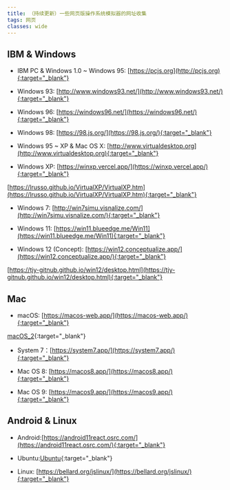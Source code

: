 ```yaml
---
title: （持续更新）一些网页版操作系统模拟器的网址收集
tags: 网页
classes: wide
---
```


## IBM & Windows
* IBM PC & Windows 1.0 ~ Windows 95: [https://pcjs.org](http://pcjs.org){:target="_blank"}

* Windows 93: [http://www.windows93.net/](http://www.windows93.net/){:target="_blank"}

* Windows 96: [https://windows96.net/](https://windows96.net/){:target="_blank"}

* Windows 98: [https://98.js.org/](https://98.js.org/){:target="_blank"}

* Windows 95 ~ XP & Mac OS X: [http://www.virtualdesktop.org](http://www.virtualdesktop.org){:target="_blank"}

* Windows XP: [https://winxp.vercel.app/](https://winxp.vercel.app/){:target="_blank"}

[https://lrusso.github.io/VirtualXP/VirtualXP.htm](https://lrusso.github.io/VirtualXP/VirtualXP.htm){:target="_blank"}

* Windows 7: [http://win7simu.visnalize.com/](http://win7simu.visnalize.com/){:target="_blank"}

* Windows 11: [https://win11.blueedge.me/Win11](https://win11.blueedge.me/Win11){:target="_blank"}

* Windows 12 (Concept): [https://win12.conceptualize.app/](https://win12.conceptualize.app/){:target="_blank"}

[https://tjy-gitnub.github.io/win12/desktop.html](https://tjy-gitnub.github.io/win12/desktop.html){:target="_blank"}

## Mac
* macOS: [https://macos-web.app/](https://macos-web.app/){:target="_blank"}

[macOS_2](https://page-osrc-85b825a0e1bf658d8e059bc4f7d1adce.osrc.com/){:target="_blank"}

* System 7：[https://system7.app/](https://system7.app/){:target="_blank"}

* Mac OS 8: [https://macos8.app/](https://macos8.app/){:target="_blank"}

* Mac OS 9: [https://macos9.app/](https://macos9.app/){:target="_blank"}

## Android & Linux

* Android:[https://android11react.osrc.com/](https://android11react.osrc.com/){:target="_blank"}

* Ubuntu:[Ubuntu](https://page-osrc-f098d70278d187eb15fec33f71c49868.osrc.com/){:target="_blank"}

* Linux: [https://bellard.org/jslinux/](https://bellard.org/jslinux/){:target="_blank"}

